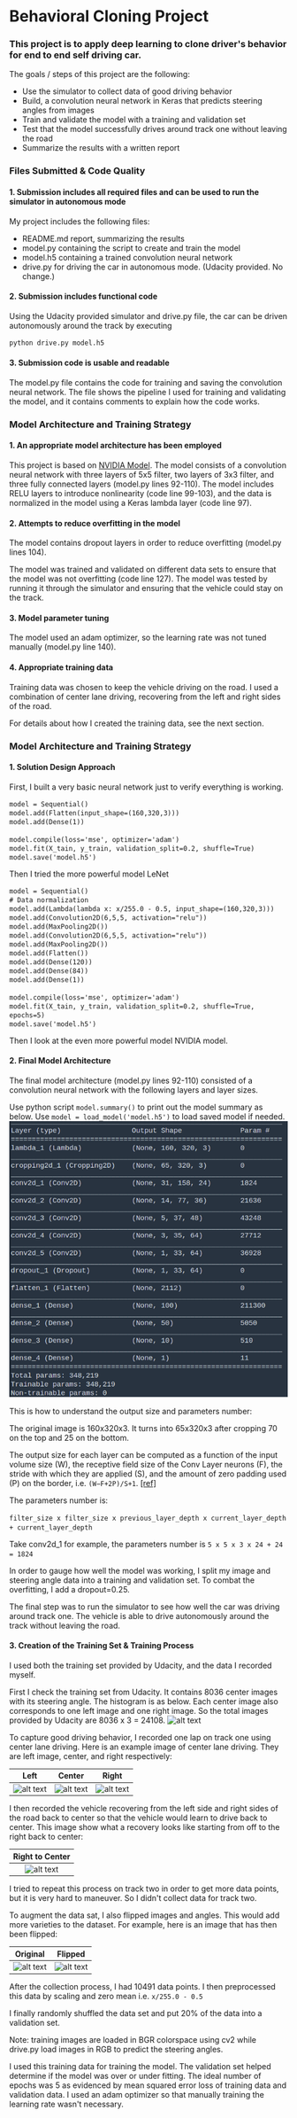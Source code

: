 # Behavioral Cloning Project


### This project is to apply deep learning to clone driver's behavior for end to end self driving car.


The goals / steps of this project are the following:
* Use the simulator to collect data of good driving behavior
* Build, a convolution neural network in Keras that predicts steering angles from images
* Train and validate the model with a training and validation set
* Test that the model successfully drives around track one without leaving the road
* Summarize the results with a written report


[//]: # (Image References)

[image1]: ./output/histogram_angles.jpg "Data Histogram"
[image2]: ./output/model_summary.png "Model Summary"
[image3]: ./output/left_2019_09_01_22_54_26_504.jpg "Left Image"
[image4]: ./output/center_2019_09_01_22_54_26_504.jpg "Center Image"
[image5]: ./output/right_2019_09_01_22_54_26_504.jpg "Right Image"
[image7]: ./output/right_2_center.jpg "Right to Center"
[image8]: ./output/flip.png "Flipped Image"

### Files Submitted & Code Quality

#### 1. Submission includes all required files and can be used to run the simulator in autonomous mode

My project includes the following files:
* README.md report, summarizing the results
* model.py containing the script to create and train the model
* model.h5 containing a trained convolution neural network 
* drive.py for driving the car in autonomous mode. (Udacity provided. No change.)

#### 2. Submission includes functional code
Using the Udacity provided simulator and drive.py file, the car can be driven autonomously around the track by executing 
```sh
python drive.py model.h5
```

#### 3. Submission code is usable and readable

The model.py file contains the code for training and saving the convolution neural network. The file shows the pipeline I used for training and validating the model, and it contains comments to explain how the code works.

### Model Architecture and Training Strategy

#### 1. An appropriate model architecture has been employed

This project is based on [NVIDIA Model](https://devblogs.nvidia.com/deep-learning-self-driving-cars/). 
The model consists of a convolution neural network with three layers of 5x5 filter, two layers of 3x3 filter, and three fully connected layers (model.py lines 92-110). 
The model includes RELU layers to introduce nonlinearity (code line 99-103), and the data is normalized in the model using a Keras lambda layer (code line 97). 

#### 2. Attempts to reduce overfitting in the model

The model contains dropout layers in order to reduce overfitting (model.py lines 104). 

The model was trained and validated on different data sets to ensure that the model was not overfitting (code line 127). The model was tested by running it through the simulator and ensuring that the vehicle could stay on the track.

#### 3. Model parameter tuning

The model used an adam optimizer, so the learning rate was not tuned manually (model.py line 140).

#### 4. Appropriate training data

Training data was chosen to keep the vehicle driving on the road. I used a combination of center lane driving, recovering from the left and right sides of the road.

For details about how I created the training data, see the next section. 

### Model Architecture and Training Strategy

#### 1. Solution Design Approach

First, I built a very basic neural network just to verify everything is working.
```
model = Sequential()
model.add(Flatten(input_shape=(160,320,3)))
model.add(Dense(1))

model.compile(loss='mse', optimizer='adam')
model.fit(X_tain, y_train, validation_split=0.2, shuffle=True)
model.save('model.h5')
```
Then I tried the more powerful model LeNet
```
model = Sequential()
# Data normalization
model.add(Lambda(lambda x: x/255.0 - 0.5, input_shape=(160,320,3)))
model.add(Convolution2D(6,5,5, activation="relu"))
model.add(MaxPooling2D())
model.add(Convolution2D(6,5,5, activation="relu"))
model.add(MaxPooling2D())
model.add(Flatten())
model.add(Dense(120))
model.add(Dense(84))
model.add(Dense(1))

model.compile(loss='mse', optimizer='adam')
model.fit(X_tain, y_train, validation_split=0.2, shuffle=True, epochs=5)
model.save('model.h5')
```
Then I look at the even more powerful model NVIDIA model. 

#### 2. Final Model Architecture

The final model architecture (model.py lines 92-110) consisted of a convolution neural network with the following layers and layer sizes.

Use python script `model.summary()` to print out the model summary as below. 
Use `model = load_model('model.h5')` to load saved model if needed.
![alt text][image2]

This is how to understand the output size and parameters number:

The original image is 160x320x3. It turns into 65x320x3 after cropping 70 on the top and 25 on the bottom.

The output size for each layer can be computed as a function of the input volume size (W), 
the receptive field size of the Conv Layer neurons (F), 
the stride with which they are applied (S), 
and the amount of zero padding used (P) on the border, i.e. `(W−F+2P)/S+1`.
[[ref]](http://cs231n.github.io/convolutional-networks/)

The parameters number is:

```filter_size x filter_size x previous_layer_depth x current_layer_depth + current_layer_depth```

Take conv2d_1 for example, the parameters number is `5 x 5 x 3 x 24 + 24 = 1824`

In order to gauge how well the model was working, I split my image and steering angle data into a training and validation set. 
To combat the overfitting, I add a dropout=0.25.

The final step was to run the simulator to see how well the car was driving around track one. The vehicle is able to drive autonomously around the track without leaving the road.


#### 3. Creation of the Training Set & Training Process

I used both the training set provided by Udacity, and the data I recorded myself.

First I check the training set from Udacity. It contains 8036 center images with its steering angle. The histogram is as below.
Each center image also corresponds to one left image and one right image. 
So the total images provided by Udacity are 8036 x 3 = 24108.
![alt text][image1]


To capture good driving behavior, I recorded one lap on track one using center lane driving. Here is an example image of center lane driving. They are left image, center, and right respectively:

Left                       |  Center                   |Right
:-------------------------:|:-------------------------:|:-------------------------:
![alt text][image3]        | ![alt text][image4]       | ![alt text][image5]


I then recorded the vehicle recovering from the left side and right sides of the road back to center 
so that the vehicle would learn to drive back to center. This image show what a recovery looks like starting from off to the right back to center:

Right to Center            |                   
:-------------------------:|
![alt text][image7]        | 

I tried to repeat this process on track two in order to get more data points, but it is very hard to maneuver. So I didn't collect data for track two.

To augment the data sat, I also flipped images and angles. This would add more varieties to the dataset.
For example, here is an image that has then been flipped:

Original                   |  Flipped                   
:-------------------------:|:-------------------------:
![alt text][image4]        | ![alt text][image8]

After the collection process, I had 10491 data points. I then preprocessed this data by scaling and zero mean i.e. `x/255.0 - 0.5`

I finally randomly shuffled the data set and put 20% of the data into a validation set. 

Note: training images are loaded in BGR colorspace using cv2 while drive.py load images in RGB to predict the steering angles.

I used this training data for training the model. The validation set helped determine if the model was over or under fitting. 
The ideal number of epochs was 5 as evidenced by mean squared error loss of training data and validation data. 
I used an adam optimizer so that manually training the learning rate wasn't necessary.

